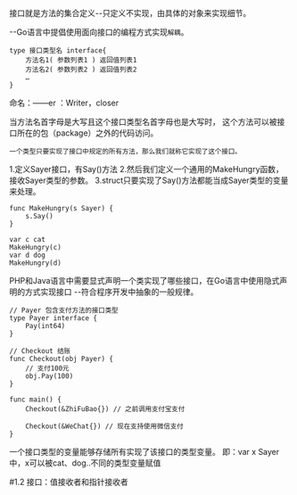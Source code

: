 接口就是方法的集合定义--只定义不实现，由具体的对象来实现细节。

--Go语言中提倡使用面向接口的编程方式实现`解耦`。

```
type 接口类型名 interface{
    方法名1( 参数列表1 ) 返回值列表1
    方法名2( 参数列表2 ) 返回值列表2
    …
}
```
命名：——er ：Writer，closer

当方法名首字母是大写且这个接口类型名首字母也是大写时，
这个方法可以被接口所在的包（package）之外的代码访问。

`一个类型只要实现了接口中规定的所有方法，那么我们就称它实现了这个接口。`

1.定义Sayer接口，有Say()方法
2.然后我们定义一个通用的MakeHungry函数，接收Sayer类型的参数。
3.struct只要实现了Say()方法都能当成Sayer类型的变量来处理。
```
func MakeHungry(s Sayer) {
	s.Say()
}

var c cat
MakeHungry(c)
var d dog
MakeHungry(d)
```
PHP和Java语言中需要显式声明一个类实现了哪些接口，在Go语言中使用隐式声明的方式实现接口
--符合程序开发中抽象的一般规律。

```
// Payer 包含支付方法的接口类型
type Payer interface {
	Pay(int64)
}

// Checkout 结账
func Checkout(obj Payer) {
	// 支付100元
	obj.Pay(100)
}

func main() {
	Checkout(&ZhiFuBao{}) // 之前调用支付宝支付

	Checkout(&WeChat{}) // 现在支持使用微信支付
}
```
一个接口类型的变量能够存储所有实现了该接口的类型变量。
即：var x Sayer 中，x可以被cat、dog..不同的类型变量赋值 

#1.2 接口：值接收者和指针接收者

